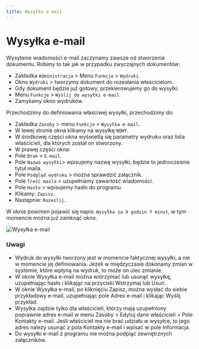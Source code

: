 ```yaml
---
title: Wysyłka e-mail
---
```

# Wysyłka e-mail

Wysyłanie wiadomości e-mail zaczynamy zawsze od stworzenia dokumentu. Robimy to tak jak w przypadku zwyczajnych dokumentów:

- Zakładka `Administracja` > Menu `Funkcje` > `Wydruki`.
- Okno `Wydruki` > tworzymy dokument do rozesłania właścicielom.
- Gdy dokument będzie już gotowy, przekierowujemy go do wysyłki.
- Menu `Funkcje` > `Wyślij do wysyłki e-mail`.
- Zamykamy okno wydruków.

Przechodzimy do definiowania właściwej wysyłki, przechodzimy do:

- Zakładka `Zasoby` > menu `Funkcje` > `Wysyłka e-mail`.
- W lewej stronie okna klikamy na wysyłkę `NOWY`.
- W środkowej części okna wyświetlą się parametry wydruku oraz lista właścicieli, dla których został on stworzony.
- W prawej części okna:
- Pole `Brak` > `E-mail`.
- Pole `Nazwa wysyłki`> wpisujemy nazwę wysyłki, będzie to jednocześnie tytuł maila.
- Pole `Podgląd wydruku` > można sprawdzić załącznik.
- Pole `Treść maila` > uzupełniamy zawartość wiadomości.
- Pole `Hasło` > wpisujemy hasło do programu.
- Klikamy: `Zapisz`.
- Następnie: `Roześlij`.

W oknie powinien pojawić się napis: `Wysyłka za X godzin Y minut`, w tym momencie można już zamknąć okno.

![Wysyłka e-mail](wysylkaemail.gif)

### Uwagi

- Wydruk do wysyłki tworzony jest w momencie faktycznej wysyłki, a nie w momencie jej definiowania. Jeżeli w międzyczasie dokonamy zmian w systemie, które wpłyną na wydruk, to może on ulec zmianie.
- W oknie Wysyłka e-mail można wstrzymać lub usunąć wysyłkę, uzupełniając hasło i klikając na przyciski Wstrzymaj lub Usuń.
- W oknie Wysyłka e-mail, po kliknięciu Zapisz, można wysłać do siebie przykładowy e-mail, uzupełniając pole Adres e-mail i klikając Wyślij przykład.
- Wysyłka zajdzie tylko dla właścicieli, którzy mają uzupełniony poprawnie adres e-mail w menu Zasoby > Edytuj dane właścicieli > Pole Kontakty e-mail. Jeśli właściciel ma nie brać udziału w wysyłce, to jego adres należy usunąć z pola Kontakty e-mail i wpisać w pole Informacja.
- Do wysyłki e-mail z programu nie można podpiąć zewnętrznych załączników.